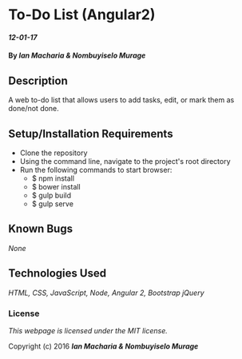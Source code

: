# To-Do List (Angular2)

#### _12-01-17_

#### By _**Ian Macharia &amp; Nombuyiselo Murage**_

## Description

A web to-do list that allows users to add tasks, edit, or mark them as done/not done.


## Setup/Installation Requirements

* Clone the repository
* Using the command line, navigate to the project's root directory
* Run the following commands to start browser:
  * $ npm install
  * $ bower install
  * $ gulp build
  * $ gulp serve

## Known Bugs

_None_

## Technologies Used

_HTML,
CSS,
JavaScript,
Node,
Angular 2,
Bootstrap
jQuery_

### License

*This webpage is licensed under the MIT license.*

Copyright (c) 2016 **_Ian Macharia &amp; Nombuyiselo Murage_**
